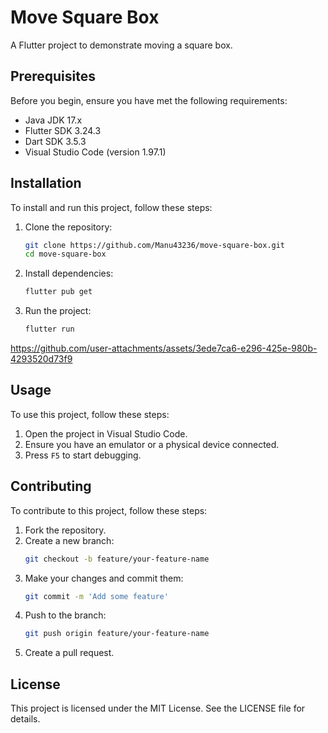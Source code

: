 # Move Square Box

A Flutter project to demonstrate moving a square box.

## Prerequisites

Before you begin, ensure you have met the following requirements:

- Java JDK 17.x
- Flutter SDK 3.24.3
- Dart SDK 3.5.3
- Visual Studio Code (version 1.97.1)

## Installation

To install and run this project, follow these steps:

1. Clone the repository:
    ```sh
    git clone https://github.com/Manu43236/move-square-box.git
    cd move-square-box
    ```

2. Install dependencies:
    ```sh
    flutter pub get
    ```

3. Run the project:
    ```sh
    flutter run
    ```


https://github.com/user-attachments/assets/3ede7ca6-e296-425e-980b-4293520d73f9


## Usage

To use this project, follow these steps:

1. Open the project in Visual Studio Code.
2. Ensure you have an emulator or a physical device connected.
3. Press `F5` to start debugging.

## Contributing

To contribute to this project, follow these steps:

1. Fork the repository.
2. Create a new branch:
    ```sh
    git checkout -b feature/your-feature-name
    ```
3. Make your changes and commit them:
    ```sh
    git commit -m 'Add some feature'
    ```
4. Push to the branch:
    ```sh
    git push origin feature/your-feature-name
    ```
5. Create a pull request.

## License

This project is licensed under the MIT License. See the LICENSE file for details.
